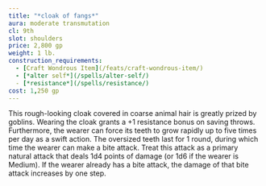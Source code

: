 ```yaml
---
title: "*cloak of fangs*"
aura: moderate transmutation
cl: 9th
slot: shoulders
price: 2,800 gp
weight: 1 lb.
construction_requirements:
  - [Craft Wondrous Item](/feats/craft-wondrous-item/)
  - [*alter self*](/spells/alter-self/)
  - [*resistance*](/spells/resistance/)
cost: 1,250 gp
---
```


This rough-looking cloak covered in coarse animal hair is greatly prized by goblins. Wearing the cloak grants a +1 resistance bonus on saving throws. Furthermore, the wearer can force its teeth to grow rapidly up to five times per day as a swift action. The oversized teeth last for 1 round, during which time the wearer can make a bite attack. Treat this attack as a primary natural attack that deals 1d4 points of damage (or 1d6 if the wearer is Medium). If the wearer already has a bite attack, the damage of that bite attack increases by one step.

